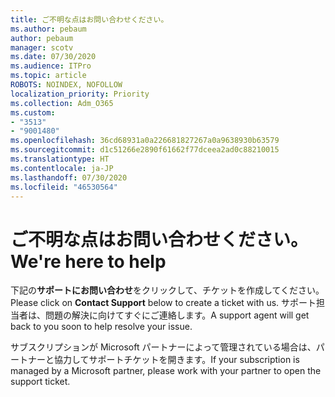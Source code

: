 ```yaml
---
title: ご不明な点はお問い合わせください。
ms.author: pebaum
author: pebaum
manager: scotv
ms.date: 07/30/2020
ms.audience: ITPro
ms.topic: article
ROBOTS: NOINDEX, NOFOLLOW
localization_priority: Priority
ms.collection: Adm_O365
ms.custom:
- "3513"
- "9001480"
ms.openlocfilehash: 36cd68931a0a226681827267a0a9638930b63579
ms.sourcegitcommit: d1c51266e2890f61662f77dceea2ad0c88210015
ms.translationtype: HT
ms.contentlocale: ja-JP
ms.lasthandoff: 07/30/2020
ms.locfileid: "46530564"
---
```

# <a name="were-here-to-help"></a><span data-ttu-id="2d511-102">ご不明な点はお問い合わせください。</span><span class="sxs-lookup"><span data-stu-id="2d511-102">We're here to help</span></span>

<span data-ttu-id="2d511-103">下記の**サポートにお問い合わせ**をクリックして、チケットを作成してください。</span><span class="sxs-lookup"><span data-stu-id="2d511-103">Please click on **Contact Support** below to create a ticket with us.</span></span> <span data-ttu-id="2d511-104">サポート担当者は、問題の解決に向けてすぐにご連絡します。</span><span class="sxs-lookup"><span data-stu-id="2d511-104">A support agent will get back to you soon to help resolve your issue.</span></span>

<span data-ttu-id="2d511-105">サブスクリプションが Microsoft パートナーによって管理されている場合は、パートナーと協力してサポートチケットを開きます。</span><span class="sxs-lookup"><span data-stu-id="2d511-105">If your subscription is managed by a Microsoft partner, please work with your partner to open the support ticket.</span></span>